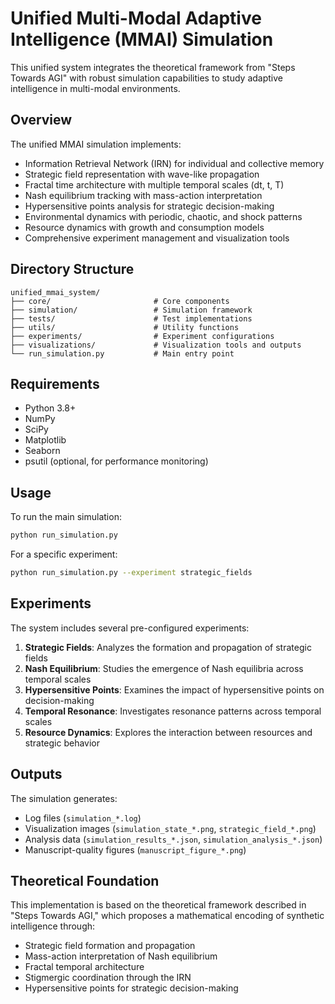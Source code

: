 # Unified Multi-Modal Adaptive Intelligence (MMAI) Simulation

This unified system integrates the theoretical framework from "Steps Towards AGI" with robust simulation capabilities to study adaptive intelligence in multi-modal environments.

## Overview

The unified MMAI simulation implements:

- Information Retrieval Network (IRN) for individual and collective memory
- Strategic field representation with wave-like propagation
- Fractal time architecture with multiple temporal scales (dt, t, T)
- Nash equilibrium tracking with mass-action interpretation
- Hypersensitive points analysis for strategic decision-making
- Environmental dynamics with periodic, chaotic, and shock patterns
- Resource dynamics with growth and consumption models
- Comprehensive experiment management and visualization tools

## Directory Structure

```
unified_mmai_system/
├── core/                       # Core components
├── simulation/                 # Simulation framework
├── tests/                      # Test implementations
├── utils/                      # Utility functions
├── experiments/                # Experiment configurations
├── visualizations/             # Visualization tools and outputs
└── run_simulation.py           # Main entry point
```

## Requirements

- Python 3.8+
- NumPy
- SciPy
- Matplotlib
- Seaborn
- psutil (optional, for performance monitoring)

## Usage

To run the main simulation:

```bash
python run_simulation.py
```

For a specific experiment:

```bash
python run_simulation.py --experiment strategic_fields
```

## Experiments

The system includes several pre-configured experiments:

1. **Strategic Fields**: Analyzes the formation and propagation of strategic fields
2. **Nash Equilibrium**: Studies the emergence of Nash equilibria across temporal scales
3. **Hypersensitive Points**: Examines the impact of hypersensitive points on decision-making
4. **Temporal Resonance**: Investigates resonance patterns across temporal scales
5. **Resource Dynamics**: Explores the interaction between resources and strategic behavior

## Outputs

The simulation generates:
- Log files (`simulation_*.log`)
- Visualization images (`simulation_state_*.png`, `strategic_field_*.png`)
- Analysis data (`simulation_results_*.json`, `simulation_analysis_*.json`)
- Manuscript-quality figures (`manuscript_figure_*.png`)

## Theoretical Foundation

This implementation is based on the theoretical framework described in "Steps Towards AGI," which proposes a mathematical encoding of synthetic intelligence through:

- Strategic field formation and propagation
- Mass-action interpretation of Nash equilibrium
- Fractal temporal architecture
- Stigmergic coordination through the IRN
- Hypersensitive points for strategic decision-making
